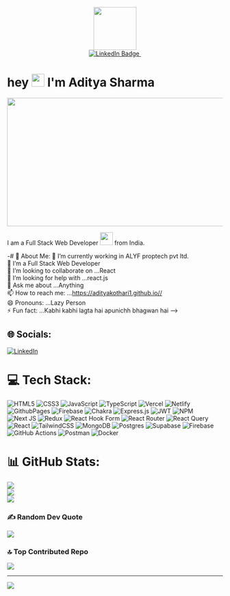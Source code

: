 <div id="header" align="center">
  <img src="https://media.giphy.com/media/M9gbBd9nbDrOTu1Mqx/giphy.gif" width="100"/>
</div>


<div id="badges" align="center">
  <a href="https://www.linkedin.com/in/aditya-sharma-078731186/">
    <img src="https://img.shields.io/badge/LinkedIn-blue?style=for-the-badge&logo=linkedin&logoColor=white" alt="LinkedIn Badge"/>
  </a>
  
  <img src="https://komarev.com/ghpvc/?username=AdityaKothari1&style=flat-square&color=blue" alt=""/>
</div>
<h1>
  hey
  <img src="https://media.giphy.com/media/hvRJCLFzcasrR4ia7z/giphy.gif" width="30px"/>
  I'm Aditya Sharma
</h1>
<div align="center">
  <img src="https://media.giphy.com/media/dWesBcTLavkZuG35MI/giphy.gif" width="600" height="300"/>
</div>

I am a Full Stack Web Developer <img src="https://media.giphy.com/media/WUlplcMpOCEmTGBtBW/giphy.gif" width="30"> from India.

-# 💫 About Me:
🔭 I’m currently working in ALYF proptech pvt ltd.<br>🌱 I’m a Full Stack Web Developer<br>👯 I’m looking to collaborate on ...React<br>🤔 I’m looking for help with ...react.js<br>💬 Ask me about ...Anything<br>📫 How to reach me: ...https://adityakothari1.github.io//<br>😄 Pronouns: ...Lazy Person<br>⚡ Fun fact: ...Kabhi kabhi lagta hai apunichh bhagwan hai -->


## 🌐 Socials:
[![LinkedIn](https://img.shields.io/badge/LinkedIn-%230077B5.svg?logo=linkedin&logoColor=white)](https://linkedin.com/in/https://www.linkedin.com/in/aditya-sharma-078731186/) 

# 💻 Tech Stack:
![HTML5](https://img.shields.io/badge/html5-%23E34F26.svg?style=for-the-badge&logo=html5&logoColor=white) ![CSS3](https://img.shields.io/badge/css3-%231572B6.svg?style=for-the-badge&logo=css3&logoColor=white) ![JavaScript](https://img.shields.io/badge/javascript-%23323330.svg?style=for-the-badge&logo=javascript&logoColor=%23F7DF1E) ![TypeScript](https://img.shields.io/badge/typescript-%23007ACC.svg?style=for-the-badge&logo=typescript&logoColor=white) ![Vercel](https://img.shields.io/badge/vercel-%23000000.svg?style=for-the-badge&logo=vercel&logoColor=white) ![Netlify](https://img.shields.io/badge/netlify-%23000000.svg?style=for-the-badge&logo=netlify&logoColor=#00C7B7) ![GithubPages](https://img.shields.io/badge/github%20pages-121013?style=for-the-badge&logo=github&logoColor=white) ![Firebase](https://img.shields.io/badge/firebase-%23039BE5.svg?style=for-the-badge&logo=firebase) ![Chakra](https://img.shields.io/badge/chakra-%234ED1C5.svg?style=for-the-badge&logo=chakraui&logoColor=white) ![Express.js](https://img.shields.io/badge/express.js-%23404d59.svg?style=for-the-badge&logo=express&logoColor=%2361DAFB) ![JWT](https://img.shields.io/badge/JWT-black?style=for-the-badge&logo=JSON%20web%20tokens) ![NPM](https://img.shields.io/badge/NPM-%23CB3837.svg?style=for-the-badge&logo=npm&logoColor=white) ![Next JS](https://img.shields.io/badge/Next-black?style=for-the-badge&logo=next.js&logoColor=white) ![Redux](https://img.shields.io/badge/redux-%23593d88.svg?style=for-the-badge&logo=redux&logoColor=white) ![React Hook Form](https://img.shields.io/badge/React%20Hook%20Form-%23EC5990.svg?style=for-the-badge&logo=reacthookform&logoColor=white) ![React Router](https://img.shields.io/badge/React_Router-CA4245?style=for-the-badge&logo=react-router&logoColor=white) ![React Query](https://img.shields.io/badge/-React%20Query-FF4154?style=for-the-badge&logo=react%20query&logoColor=white) ![React](https://img.shields.io/badge/react-%2320232a.svg?style=for-the-badge&logo=react&logoColor=%2361DAFB) ![TailwindCSS](https://img.shields.io/badge/tailwindcss-%2338B2AC.svg?style=for-the-badge&logo=tailwind-css&logoColor=white) ![MongoDB](https://img.shields.io/badge/MongoDB-%234ea94b.svg?style=for-the-badge&logo=mongodb&logoColor=white) ![Postgres](https://img.shields.io/badge/postgres-%23316192.svg?style=for-the-badge&logo=postgresql&logoColor=white) ![Supabase](https://img.shields.io/badge/Supabase-3ECF8E?style=for-the-badge&logo=supabase&logoColor=white) ![Firebase](https://img.shields.io/badge/firebase-a08021?style=for-the-badge&logo=firebase&logoColor=ffcd34) ![GitHub Actions](https://img.shields.io/badge/github%20actions-%232671E5.svg?style=for-the-badge&logo=githubactions&logoColor=white) ![Postman](https://img.shields.io/badge/Postman-FF6C37?style=for-the-badge&logo=postman&logoColor=white) ![Docker](https://img.shields.io/badge/docker-%230db7ed.svg?style=for-the-badge&logo=docker&logoColor=white)
# 📊 GitHub Stats:
![](https://github-readme-stats.vercel.app/api?username=AdityaKothari1&theme=dark&hide_border=false&include_all_commits=true&count_private=true)<br/>
![](https://github-readme-streak-stats.herokuapp.com/?user=AdityaKothari1&theme=dark&hide_border=false)<br/>
![](https://github-readme-stats.vercel.app/api/top-langs/?username=AdityaKothari1&theme=dark&hide_border=false&include_all_commits=true&count_private=true&layout=compact)

### ✍️ Random Dev Quote
![](https://quotes-github-readme.vercel.app/api?type=horizontal&theme=radical)

### 🔝 Top Contributed Repo
![](https://github-contributor-stats.vercel.app/api?username=AdityaKothari1&limit=5&theme=dark&combine_all_yearly_contributions=true)

---
[![](https://visitcount.itsvg.in/api?id=AdityaKothari1&icon=0&color=0)](https://visitcount.itsvg.in)

<!-- Proudly created with GPRM ( https://gprm.itsvg.in ) -->
<!-- ### :fire: Projects :
 <div style="display: flex;  justify-content: space-between; align-items: center;"  >
      <div id="badges" align="center">
          <img src="https://user-images.githubusercontent.com/105914134/190399243-8c9b33fc-d19d-4741-ad91-70e0c735d97f.png" alt="phermesay" width="600" height="300"/>
            <button></button>
  </div>
      <div id="badges" align="center">
        <img src="https://user-images.githubusercontent.com/105914134/190400222-81b9bc42-434f-4ff6-838b-1189468d3dfd.png" alt="sephora" width="600" height="300"/>
      </div>
      <div id="badges" align="center">
        <img src="https://user-images.githubusercontent.com/105914134/191061018-b1fe63ce-3f98-42c6-8191-b383c5c6f20e.png" alt="modesense" width="600" height="300"/>
      </div>
 </div>
 -->
